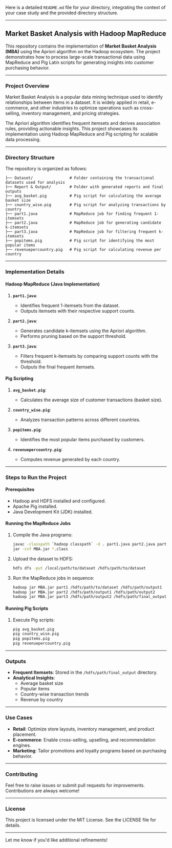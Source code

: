 Here is a detailed `README.md` file for your directory, integrating the context of your case study and the provided directory structure.

---

## Market Basket Analysis with Hadoop MapReduce

This repository contains the implementation of **Market Basket Analysis (MBA)** using the Apriori algorithm on the Hadoop ecosystem. The project demonstrates how to process large-scale transactional data using MapReduce and Pig Latin scripts for generating insights into customer purchasing behavior.

---

### **Project Overview**
Market Basket Analysis is a popular data mining technique used to identify relationships between items in a dataset. It is widely applied in retail, e-commerce, and other industries to optimize operations such as cross-selling, inventory management, and pricing strategies.

The Apriori algorithm identifies frequent itemsets and derives association rules, providing actionable insights. This project showcases its implementation using Hadoop MapReduce and Pig scripting for scalable data processing.

---

### **Directory Structure**
The repository is organized as follows:

```
├── Dataset/                # Folder containing the transactional datasets used for analysis
├── Report & Output/        # Folder with generated reports and final outputs
├── avg_basket.pig          # Pig script for calculating the average basket size
├── country_wise.pig        # Pig script for analyzing transactions by country
├── part1.java              # MapReduce job for finding frequent 1-itemsets
├── part2.java              # MapReduce job for generating candidate k-itemsets
├── part3.java              # MapReduce job for filtering frequent k-itemsets
├── popitems.pig            # Pig script for identifying the most popular items
├── revenuepercountry.pig   # Pig script for calculating revenue per country
```

---

### **Implementation Details**

#### **Hadoop MapReduce (Java Implementation)**
1. **`part1.java`**:  
   - Identifies frequent 1-itemsets from the dataset.  
   - Outputs itemsets with their respective support counts.  

2. **`part2.java`**:  
   - Generates candidate k-itemsets using the Apriori algorithm.  
   - Performs pruning based on the support threshold.  

3. **`part3.java`**:  
   - Filters frequent k-itemsets by comparing support counts with the threshold.  
   - Outputs the final frequent itemsets.

#### **Pig Scripting**
1. **`avg_basket.pig`**:  
   - Calculates the average size of customer transactions (basket size).

2. **`country_wise.pig`**:  
   - Analyzes transaction patterns across different countries.

3. **`popitems.pig`**:  
   - Identifies the most popular items purchased by customers.

4. **`revenuepercountry.pig`**:  
   - Computes revenue generated by each country.

---

### **Steps to Run the Project**

#### **Prerequisites**
- Hadoop and HDFS installed and configured.
- Apache Pig installed.
- Java Development Kit (JDK) installed.

#### **Running the MapReduce Jobs**
1. Compile the Java programs:
   ```bash
   javac -classpath `hadoop classpath` -d . part1.java part2.java part3.java
   jar -cvf MBA.jar *.class
   ```
2. Upload the dataset to HDFS:
   ```bash
   hdfs dfs -put /local/path/to/dataset /hdfs/path/to/dataset
   ```
3. Run the MapReduce jobs in sequence:
   ```bash
   hadoop jar MBA.jar part1 /hdfs/path/to/dataset /hdfs/path/output1
   hadoop jar MBA.jar part2 /hdfs/path/output1 /hdfs/path/output2
   hadoop jar MBA.jar part3 /hdfs/path/output2 /hdfs/path/final_output
   ```

#### **Running Pig Scripts**
1. Execute Pig scripts:
   ```bash
   pig avg_basket.pig
   pig country_wise.pig
   pig popitems.pig
   pig revenuepercountry.pig
   ```

---

### **Outputs**
- **Frequent Itemsets**: Stored in the `/hdfs/path/final_output` directory.
- **Analytical Insights**:  
   - Average basket size  
   - Popular items  
   - Country-wise transaction trends  
   - Revenue by country  

---

### **Use Cases**
- **Retail**: Optimize store layouts, inventory management, and product placement.  
- **E-commerce**: Enable cross-selling, upselling, and recommendation engines.  
- **Marketing**: Tailor promotions and loyalty programs based on purchasing behavior.

---

### **Contributing**
Feel free to raise issues or submit pull requests for improvements. Contributions are always welcome!

---

### **License**
This project is licensed under the MIT License. See the LICENSE file for details.

--- 

Let me know if you'd like additional refinements!